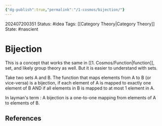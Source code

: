 ```yaml
---
{"dg-publish":true,"permalink":"/1-cosmos/bijection/"}
---
```


202407200351
Status: #idea
Tags: [[Category Theory\|Category Theory]]
State: #nascient
# Bijection

This is a concept that works the same in [[1. Cosmos/Function\|function]], set, and likely group theory as well. But it is easier to understand with sets.

Take two sets A and B.
The function that maps elements from A to B (or vice-versa) is a bijection, if each element of A is mapped to exactly one element of B AND if all elements in B is mapped to at most 1 element in A.

In layman's term : A bijection is a one-to-one mapping from elements of A to elements of B.

## References
